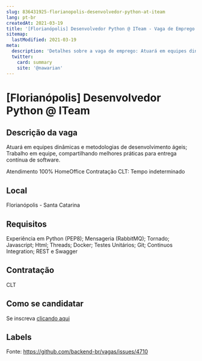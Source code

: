 ```yaml
---
slug: 836431925-florianopolis-desenvolvedor-python-at-iteam
lang: pt-br
createdAt: 2021-03-19
title: '[Florianópolis] Desenvolvedor Python @ ITeam - Vaga de Emprego'
sitemap:
  lastModified: 2021-03-19
meta:
  description: 'Detalhes sobre a vaga de emprego: Atuará em equipes dinâmicas e metodologias de desenvolvimento ágeis; Trabalho em equipe, compartilhando melhores práticas para entrega contínua de software. Atendimento 100% HomeOffice Contratação CLT: Tempo indeterminado'
  twitter:
    card: summary
    site: '@nawarian'
---
```


# [Florianópolis] Desenvolvedor Python @ ITeam

## Descrição da vaga

Atuará em equipes dinâmicas e metodologias de desenvolvimento ágeis; 
Trabalho em equipe, compartilhando melhores práticas para entrega contínua de software.

Atendimento 100% HomeOffice
Contratação CLT: Tempo indeterminado

## Local

Florianópolis - Santa Catarina

## Requisitos

Experiência em Python (PEP8);
Mensageria (RabbitMQ);
Tornado;
Javascript;
Html;
Threads;
Docker;
Testes Unitários;
Git;
Continuos Integration;
REST e Swagger

## Contratação

CLT

## Como se candidatar

Se inscreva [clicando aqui](https://www.pyjobs.com.br/job/2314)

## Labels



Fonte: https://github.com/backend-br/vagas/issues/4710